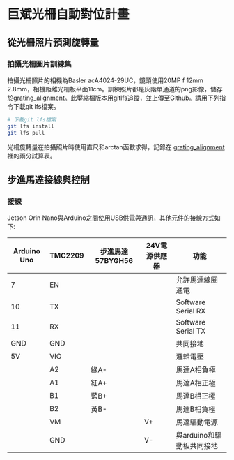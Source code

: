 # 巨斌光柵自動對位計畫

## 從光柵照片預測旋轉量

### 拍攝光柵圖片訓練集

拍攝光柵照片的相機為Basler acA4024-29UC，鏡頭使用20MP f 12mm 2.8mm，相機距離光柵板平面11cm。訓練照片都是灰階單通道的png影像，儲存於[grating_alignment](grating_alignment/rotated-grating-images-topview.tar)。此壓縮檔版本用gitlfs追蹤，並上傳至Github。請用下列指令下載git lfs檔案。

```bash
# 下載git lfs檔案
git lfs install
git lfs pull
```

光柵旋轉量在拍攝照片時使用直尺和arctan函數求得，記錄在
[grating_alignment](grating_alignment/rotated-grating-images-topview.tar)
裡的兩分試算表。

## 步進馬達接線與控制

### 接線

Jetson Orin Nano與Arduino之間使用USB供電與通訊，其他元件的接線方式如下:

|Arduino Uno|TMC2209|步進馬達57BYGH56|24V電源供應器|功能|
|-----------|-------|---------------|------------|----|
|7          |EN     |               |            |允許馬達線圈通電|
|10         |TX     |               |            |Software Serial RX|
|11         |RX     |               |            |Software Serial TX|
|GND        |GND    |               |            |共同接地|
|5V         |VIO    |               |            |邏輯電壓|
|           |A2     |綠A-           |            |馬達A相負極|
|           |A1     |紅A+           |            |馬達A相正極|
|           |B1     |藍B+           |            |馬達B相正極|
|           |B2     |黃B-           |            |馬達B相負極|
|           |VM     |               |V+          |馬達驅動電源|
|           |GND    |               |V-          |與arduino和驅動板共同接地|
